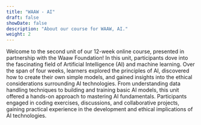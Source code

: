 ```yaml
---
title: "WAAW - AI"
draft: false
showDate: false
description: "About our course for WAAW, AI."
weight: 2
---
```


Welcome to the second unit of our 12-week online course, presented in partnership with the Waaw Foundation! In this unit, participants dove into the fascinating field of Artificial Intelligence (AI) and machine learning. Over the span of four weeks, learners explored the principles of AI, discovered how to create their own simple models, and gained insights into the ethical considerations surrounding AI technologies. From understanding data handling techniques to building and training basic AI models, this unit offered a hands-on approach to mastering AI fundamentals. Participants engaged in coding exercises, discussions, and collaborative projects, gaining practical experience in the development and ethical implications of AI technologies.

